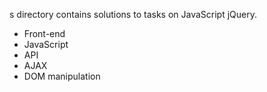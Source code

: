 s directory contains solutions to tasks on JavaScript jQuery.
* Front-end
* JavaScript
* API
* AJAX
* DOM manipulation

